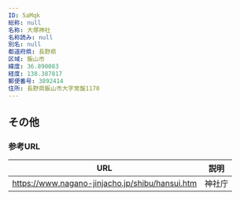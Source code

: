 ```yaml
---
ID: 5aMqk
総称: null
名称: 大塚神社
名称読み: null
別名: null
都道府県: 長野県
区域: 飯山市
緯度: 36.890083
経度: 138.387817
郵便番号: 3892414
住所: 長野県飯山市大字常盤1170
---
```


## その他

### 参考URL

| URL                                             | 説明   |
| ----------------------------------------------- | ------ |
| https://www.nagano-jinjacho.jp/shibu/hansui.htm | 神社庁 |
